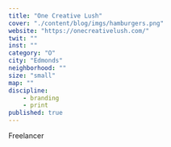 ```yaml
---
title: "One Creative Lush"
cover: "./content/blog/imgs/hamburgers.png"
website: "https://onecreativelush.com/"
twit: ""
inst: ""
category: "O"
city: "Edmonds"
neighborhood: ""
size: "small"
map: ""
discipline:
    - branding
    - print
published: true
---
```


Freelancer
